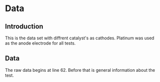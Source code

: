 # Data

## Introduction
This is the data set with diffrent catalyst's as cathodes.
Platinum was used as the anode electrode for all tests.

## Data
The raw data begins at line 62. Before that is general information about
the test.
